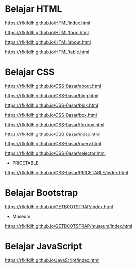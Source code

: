 # Belajar HTML

https://rfkifdlh.github.io/HTML/index.html

https://rfkifdlh.github.io/HTML/form.html

https://rfkifdlh.github.io/HTML/about.html

https://rfkifdlh.github.io/HTML/table.html

# Belajar CSS

https://rfkifdlh.github.io/CSS-Dasar/about.html

https://rfkifdlh.github.io/CSS-Dasar/blog.html

https://rfkifdlh.github.io/CSS-Dasar/blok.html

https://rfkifdlh.github.io/CSS-Dasar/box.html

https://rfkifdlh.github.io/CSS-Dasar/flexbox.html

https://rfkifdlh.github.io/CSS-Dasar/index.html

https://rfkifdlh.github.io/CSS-Dasar/query.html

https://rfkifdlh.github.io/CSS-Dasar/selector.html

- PRICETABLE

https://rfkifdlh.github.io/CSS-Dasar/PRICETABLE/index.html

# Belajar Bootstrap

https://rfkifdlh.github.io/GETBOOTSTRAP/index.html

- Museum

https://rfkifdlh.github.io/GETBOOTSTRAP/museum/index.html

# Belajar JavaScript

https://rfkifdlh.github.io/JavaScript/index.html

